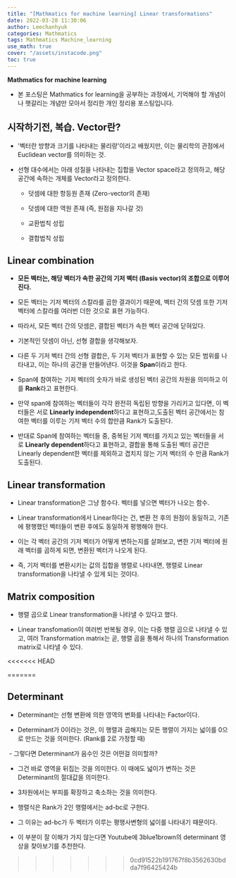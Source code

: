 ```yaml
---
title: "[Mathmatics for machine learning] Linear transformations"
date: 2022-03-28 11:30:06
author: Leechanhyuk
categories: Mathmatics
tags: Mathmatics Machine_learning
use_math: true
cover: "/assets/instacode.png"
toc: true
---
```


**Mathmatics for machine learning**

- 본 포스팅은 Mathmatics for learning을 공부하는 과정에서, 기억해야 할 개념이나 햇갈리는 개념만 모아서 정리한 개인 정리용 포스팅입니다.

## 시작하기전, 복습. Vector란?

  - '벡터란 방향과 크기를 나타내는 물리량'이라고 배웠지만, 이는 물리학의 관점에서 Euclidean vector를 의미하는 것.

  - 선형 대수에서는 아래 성질을 나타내는 집합을 Vector space라고 정의하고, 해당 공간에 속하는 개체를 Vector라고 정의한다.

    - 덧셈에 대한 항등원 존재 (Zero-vector의 존재)

    - 덧셈에 대한 역원 존재 (즉, 원점을 지나갈 것)

    - 교환법칙 성립

    - 결합법칙 성립

## Linear combination

  - **모든 벡터는, 해당 벡터가 속한 공간의 기저 벡터 (Basis vector)의 조합으로 이루어 진다.**

  - 모든 벡터는 기저 벡터의 스칼라를 곱한 결과이기 때문에, 벡터 간의 덧셈 또한 기저 벡터에 스칼라를 여러번 더한 것으로 표현 가능하다.

  - 따라서, 모든 벡터 간의 덧셈은, 결합된 벡터가 속한 벡터 공간에 닫혀있다.
  
  - 기본적인 덧셈이 아닌, 선형 결합을 생각해보자.

  - 다른 두 기저 벡터 간의 선형 결합은, 두 기저 벡터가 표현할 수 있는 모든 범위를 나타내고, 이는 하나의 공간을 만들어낸다. 이것을 **Span**이라고 한다.

  - Span에 참여하는 기저 벡터의 숫자가 바로 생성된 벡터 공간의 차원을 의미하고 이를 **Rank**라고 표현한다.

  - 만약 span에 참여하는 벡터들이 각각 완전히 독립된 방향을 가리키고 있다면, 이 벡터들은 서로 **Linearly independent**하다고 표현하고,도출된 벡터 공간에서는 참여한 벡터를 이루는 기저 벡터 수의 합만큼 Rank가 도출된다.

  - 반대로 Span에 참여하는 벡터들 중, 중복된 기저 벡터를 가지고 있는 벡터들을 서로 **Linearly dependent**하다고 표현하고, 결합을 통해 도출된 벡터 공간은 Linearly dependent한 벡터를 제외하고 겹치지 않는 기저 벡터의 수 만큼 Rank가 도출된다.

## Linear transformation

  - Linear transformation은 그냥 함수다. 벡터를 넣으면 벡터가 나오는 함수.

  - Linear transformation에서 Linear하다는 건, 변환 전 후의 원점이 동일하고, 기존에 평행했던 벡터들이 변환 후에도 동일하게 평행해야 한다.

  - 이는 각 벡터 공간의 기저 벡터가 어떻게 변하는지를 살펴보고, 변한 기저 벡터에 원래 벡터를 곱하게 되면, 변환된 벡터가 나오게 된다.

  - 즉, 기저 벡터를 변환시키는 값의 집합을 행렬로 나타내면, 행렬로 Linear transformation을 나타낼 수 있게 되는 것이다.

## Matrix composition

  - 행렬 곱으로 Linear transformation을 나타낼 수 있다고 했다.

  - Linear transfomation이 여러번 반복될 경우, 이는 다중 행렬 곱으로 나타낼 수 있고, 여러 Transformation matrix는 곧, 행렬 곱을 통해서 하나의 Transformation matrix로 나타낼 수 있다.
  
<<<<<<< HEAD
  
=======
 ## Determinant

  - Determinant는 선형 변환에 의한 영역의 변화를 나타내는 Factor이다.

  - Determinant가 0이라는 것은, 이 행렬과 곱해지는 모든 행렬이 가지는 넓이를 0으로 만드는 것을 의미한다. (Rank를 2로 가정할 때)

 ﻿  - 그렇다면 Determinant가 음수인 것은 어떤걸 의미할까?

  - 그건 바로 영역을 뒤집는 것을 의미한다. 이 때에도 넓이가 변하는 것은 Determinant의 절대값을 의미한다.

  - 3차원에서는 부피를 확장하고 축소하는 것을 의미한다.

  - 행렬식은 Rank가 2인 행렬에서는 ad-bc로 구한다.

  - 그 이유는 ad-bc가 두 벡터가 이루는 평행사변형의 넓이를 나타내기 때문이다.

  - 이 부분이 잘 이해가 가지 않는다면 Youtube에 3blue1brown의 determinant 영상을 찾아보기를 추천한다.
>>>>>>> 0cd91522b191767f8b3562630bdda7f96425424b
